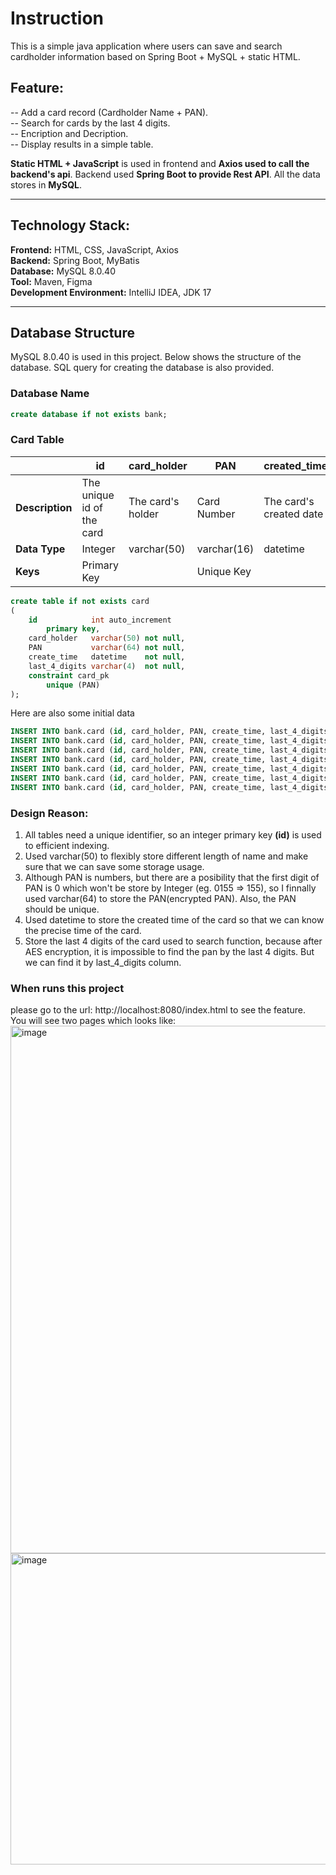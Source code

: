 # Instruction
This is a simple java application where users can save and search cardholder information based on Spring Boot + MySQL + static HTML.


## Feature:  
-- Add a card record (Cardholder Name + PAN).  
-- Search for cards by the last 4 digits.  
-- Encription and Decription.  
-- Display results in a simple table.  

**Static HTML + JavaScript** is used in frontend and **Axios used to call the backend's api**. Backend used **Spring Boot to provide Rest API**. All the data stores in **MySQL**.

---
## Technology Stack:  
**Frontend:** HTML, CSS, JavaScript, Axios  
**Backend:** Spring Boot, MyBatis  
**Database:** MySQL 8.0.40  
**Tool:** Maven, Figma  
**Development Environment:** IntelliJ IDEA, JDK 17  

---
## Database Structure
MySQL 8.0.40 is used in this project. Below shows the structure of the database. SQL query for creating the database is also provided.  

### Database Name
```sql
create database if not exists bank;  
```

### Card Table
||       id  | card_holder | PAN | created_time | last_4_digits |
|------|-----------|-------------|-----|--------------|--------|
|**Description**|The unique id of the card| The card's holder | Card Number   | The card's created date|The last 4 digits of the PAN|
|**Data Type**|Integer|varchar(50)|varchar(16)|datetime|varchar(4)|
|**Keys**|Primary Key||Unique Key


```sql
create table if not exists card
(
    id            int auto_increment
        primary key,
    card_holder   varchar(50) not null,
    PAN           varchar(64) not null,
    create_time   datetime    not null,
    last_4_digits varchar(4)  not null,
    constraint card_pk
        unique (PAN)
);
```

Here are also some initial data
```sql
INSERT INTO bank.card (id, card_holder, PAN, create_time, last_4_digits) VALUES (1, 'Alice', '2LWYSMdnDJSym1TSN54uesXryeud7lOPCtlpWV16dAw=', '2025-09-22 18:00:25', '3456');
INSERT INTO bank.card (id, card_holder, PAN, create_time, last_4_digits) VALUES (2, 'Bob', 'qxQ8Sb7xmCn9K+Q8uXgP3jphdUZuPASenhrhsL/1J9c=', '2025-09-22 18:00:38', '4567');
INSERT INTO bank.card (id, card_holder, PAN, create_time, last_4_digits) VALUES (3, 'Charlie', 'FBKxuZDP0YxNOUBZy5e6W56qt9shHONKFvAk8ddxh3U=', '2025-09-22 18:00:48', '8765');
INSERT INTO bank.card (id, card_holder, PAN, create_time, last_4_digits) VALUES (4, 'David', 'zK6T9v4mQUye8JNb9v1PLzQa/YdSxIg07UaEiFUNF44=', '2025-09-22 18:00:57', '1353');
INSERT INTO bank.card (id, card_holder, PAN, create_time, last_4_digits) VALUES (5, 'Emma', 'e7esXwEE+heRpk7OQgMRCj6sI2iEfL8wyT1NZgna3XY=', '2025-09-22 18:01:09', '5213');
INSERT INTO bank.card (id, card_holder, PAN, create_time, last_4_digits) VALUES (6, 'Frank', '/+ov6j1aT0PSxM0a/p1pZyrLLZttYmSWulqG7KvLWqo=', '2025-09-22 18:01:20', '2456');
INSERT INTO bank.card (id, card_holder, PAN, create_time, last_4_digits) VALUES (7, 'Grace', 'OpMe1MukqMsBY4ebXka2K8GcAsHA8tboATk8fM6wQLQ=', '2025-09-22 18:01:32', '5486');
```

### Design Reason:
1. All tables need a unique identifier, so an integer primary key **(id)** is used to efficient indexing.  
2. Used varchar(50) to flexibly store different length of name and make sure that we can save some storage usage.  
3. Although PAN is numbers, but there are a posibility that the first digit of PAN is 0 which won't be store by Integer (eg. 0155 => 155), so I finnally used varchar(64) to store the PAN(encrypted PAN). Also, the PAN should be unique.
4. Used datetime to store the created time of the card so that we can know the precise time of the card.
5. Store the last 4 digits of the card used to search function, because after AES encryption, it is impossible to find the pan by the last 4 digits. But we can find it by last_4_digits column.

### When runs this project
please go to the url: http://localhost:8080/index.html to see the feature.  
You will see two pages which looks like:
<img width="1258" height="844" alt="image" src="https://github.com/user-attachments/assets/c6cdd633-a4fe-4ac9-8b56-fd6ad8b3af6e" />  
<img width="1359" height="498" alt="image" src="https://github.com/user-attachments/assets/4bba11da-c0e7-4c8b-af6c-612df47e494f" />






